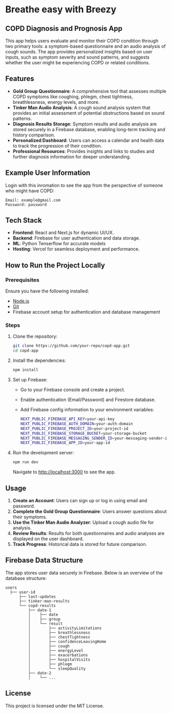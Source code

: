 

# Breathe easy with Breezy
## COPD Diagnosis and Prognosis App

This app helps users evaluate and monitor their COPD condition through two primary tools: a symptom-based questionnaire and an audio analysis of cough sounds. The app provides personalized insights based on user inputs, such as symptom severity and sound patterns, and suggests whether the user might be experiencing COPD or related conditions.

## Features

- **Gold Group Questionnaire**: A comprehensive tool that assesses multiple COPD symptoms like coughing, phlegm, chest tightness, breathlessness, energy levels, and more.
- **Tinker Man Audio Analysis**: A cough sound analysis system that provides an initial assessment of potential obstructions based on sound patterns.
- **Diagnosis Results Storage**: Symptom results and audio analysis are stored securely in a Firebase database, enabling long-term tracking and history comparison.
- **Personalized Dashboard**: Users can access a calendar and health data to track the progression of their condition.
- **Professional Resources**: Provides insights and links to studies and further diagnosis information for deeper understanding.

## Example User Information

Login with this inromation to see the app from the perspective of someone who might have COPD:

```plaintext
Email: example@gmail.com
Password: password
```

## Tech Stack

- **Frontend**: React and Next.js for dynamic UI/UX.
- **Backend**: Firebase for user authentication and data storage.
- **ML**: Python Tenserflow for accurate models
- **Hosting**: Vercel for seamless deployment and performance.

## How to Run the Project Locally

### Prerequisites

Ensure you have the following installed:

- [Node.js](https://nodejs.org/en/)
- [Git](https://git-scm.com/)
- Firebase account setup for authentication and database management

### Steps

1. Clone the repository:

   ```bash
   git clone https://github.com/your-repo/copd-app.git
   cd copd-app
   ```

2. Install the dependencies:

   ```bash
   npm install
   ```

3. Set up Firebase:

   - Go to your Firebase console and create a project.
   - Enable authentication (Email/Password) and Firestore database.
   - Add Firebase config information to your environment variables:
   
     ```bash
     NEXT_PUBLIC_FIREBASE_API_KEY=your-api-key
     NEXT_PUBLIC_FIREBASE_AUTH_DOMAIN=your-auth-domain
     NEXT_PUBLIC_FIREBASE_PROJECT_ID=your-project-id
     NEXT_PUBLIC_FIREBASE_STORAGE_BUCKET=your-storage-bucket
     NEXT_PUBLIC_FIREBASE_MESSAGING_SENDER_ID=your-messaging-sender-id
     NEXT_PUBLIC_FIREBASE_APP_ID=your-app-id
     ```

4. Run the development server:

   ```bash
   npm run dev
   ```

   Navigate to [http://localhost:3000](http://localhost:3000) to see the app.

## Usage

1. **Create an Account**: Users can sign up or log in using email and password.
2. **Complete the Gold Group Questionnaire**: Users answer questions about their symptoms.
3. **Use the Tinker Man Audio Analyzer**: Upload a cough audio file for analysis.
4. **Review Results**: Results for both questionnaires and audio analyses are displayed on the user dashboard.
5. **Track Progress**: Historical data is stored for future comparison.

## Firebase Data Structure

The app stores user data securely in Firebase. Below is an overview of the database structure:

```
users
  ├── user-id
      ├── last-updates
      ├── tinker-man-results
      └── copd-results
          ├── date-1
          │    ├── date
          │    ├── group
          │    └── result
          │        ├── activityLimitations
          │        ├── breathlessness
          │        ├── chestTightness
          │        ├── confidenceLeavingHome
          │        ├── cough
          │        ├── energyLevel
          │        ├── exacerbations
          │        ├── hospitalVisits
          │        ├── phlegm
          │        └── sleepQuality
          ├── date-2
          │    └── ...
```

## License

This project is licensed under the MIT License.
